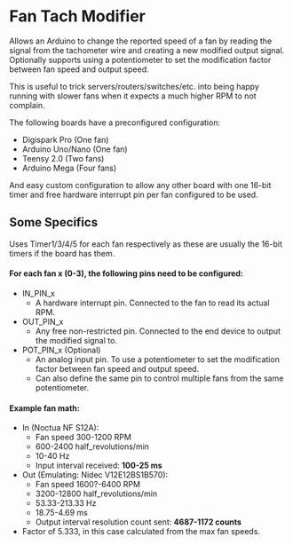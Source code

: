 # Fan Tach Modifier

Allows an Arduino to change the reported speed of a fan by reading the signal from the tachometer wire and creating a new modified output signal.
Optionally supports using a potentiometer to set the modification factor between fan speed and output speed.

This is useful to trick servers/routers/switches/etc. into being happy running with slower fans when it expects a much higher RPM to not complain.

The following boards have a preconfigured configuration:
  - Digispark Pro    (One fan)
  - Arduino Uno/Nano (One fan)
  - Teensy 2.0       (Two fans)
  - Arduino Mega     (Four fans)

And easy custom configuration to allow any other board with one 16-bit timer and free hardware interrupt pin per fan configured to be used.

## Some Specifics

Uses Timer1/3/4/5 for each fan respectively as these are usually the 16-bit timers if the board has them.

#### For each fan x (0-3), the following pins need to be configured:
  - IN_PIN_x
    - A hardware interrupt pin. Connected to the fan to read its actual RPM.
  - OUT_PIN_x
    - Any free non-restricted pin. Connected to the end device to output the modified signal to.
  - POT_PIN_x (Optional)
    - An analog input pin. To use a potentiometer to set the modification factor between fan speed and output speed.
    - Can also define the same pin to control multiple fans from the same potentiometer.


#### Example fan math: 
- In (Noctua NF S12A):
  - Fan speed 300-1200 RPM
  - 600-2400 half_revolutions/min
  - 10-40 Hz
  - Input interval received: **100-25 ms**
- Out (Emulating: Nidec V12E12BS1B570):
  - Fan speed 1600?-6400 RPM
  - 3200-12800 half_revolutions/min
  - 53.33-213.33 Hz
  - 18.75-4.69 ms
  - Output interval resolution count sent: **4687-1172 counts**
- Factor of 5.333, in this case calculated from the max fan speeds.
